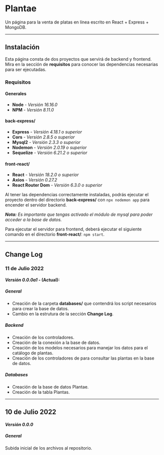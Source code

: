 <h1>Plantae</h1>
Un página para la venta de platas en línea escrito en React + Express + MongoDB.

---
## Instalación
Esta página consta de dos proyectos que servirá de backend y frontend. Mira en la sección de **requisitos** para conocer las dependencias necesarias para ser ejecutadas.
### Requisitos
#### Generales
+ **Node** - _Versión 16.16.0_
+ **NPM** - _Versión 8.11.0_
#### back-express/
+ **Express** - _Versión 4.18.1 o superior_
+ **Cors** - _Versión 2.8.5 o superior_
+ **Mysql2** - _Versión 2.3.3 o superior_
+ **Nodemon** - _Versión 2.0.19 o superior_
+ **Sequelize** - _Versión 6.21.2 o superior_
#### front-react/
+ **React** - _Versión 18.2.0 o superior_
+ **Axios** - _Versión 0.27.2_
+ **React Router Dom** - _Versión 6.3.0 o superior_

Al tener las dependencias correctamente instaladas, podrás ejecutar el proyecto dentro del directorio **back-express/** con ```npx nodemon app``` para encender el servidor backend.

***Nota:** Es importante que tengas activado el módulo de mysql para poder acceder a la base de datos.* 

Para ejecutar el servidor para frontend, deberá ejecutar el siguiente comando en el directorio **front-react/**: ```npm start```.

---

## Change Log

### 11 de Julio 2022
#### _Versión 0.0.0a1_ - (Actual):
##### General
+ Creación de la carpeta **databases/** que contendrá  los script necesarios para crear la base de datos.
+ Cambio en la estrutura de la sección **Change Log**.
##### Backend
+ Creación de los controladores.
+ Creación de la conexión a la base de datos.
+ Creación de los modelos necesarios para manejar los datos para el catálogo de plantas.
+ Creación de los controladores de para consultar las plantas en la base de datos.
##### Databases
+ Creación de la base de datos Plantae.
+ Creación de la tabla Plantas.

---

## 10 de Julio 2022
#### _Versión 0.0.0_
##### General
Subida inicial de los archivos al repositorio.
